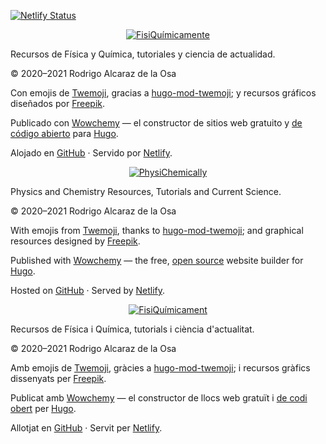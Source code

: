 [![Netlify Status](https://api.netlify.com/api/v1/badges/084c644c-1539-4d00-93bc-dc75f576de30/deploy-status)](https://app.netlify.com/sites/fisiquimicamente/deploys)

<p align="center"><a href="https://fisiquimicamente.com/" target="_blank" rel="noopener"><img src="https://fisiquimicamente.com/media/logo.png" alt="FisiQuímicamente"></a></p>

Recursos de Física y Química, tutoriales y ciencia de actualidad.

&copy; 2020&ndash;2021 Rodrigo Alcaraz de la Osa

Con emojis de <a href="https://twemoji.twitter.com" title="Twemoji">Twemoji</a>, gracias a <a href="https://github.com/jakejarvis/hugo-mod-twemoji" title="hugo-mod-twemoji">hugo-mod-twemoji</a>; y recursos gráficos diseñados por <a href="https://www.freepik.com" title="Freepik">Freepik</a>.

Publicado con <a href="https://wowchemy.com" target="_blank" rel="noopener">Wowchemy</a> —
    el constructor de sitios web gratuito y <a href="https://github.com/wowchemy/wowchemy-hugo-modules" target="_blank" rel="noopener">
    de código abierto</a> para <a href="https://gohugo.io" target="_blank" rel="noopener">Hugo</a>.

Alojado en <a href="https://github.com/rodrigoalcarazdelaosa/fisiquimicamente" target="_blank" rel="noopener">GitHub</a> · Servido por <a href="https://www.netlify.com" target="_blank" rel="noopener">Netlify</a>.

<p align="center"><a href="https://fisiquimicamente.com/en/" target="_blank" rel="noopener"><img src="https://fisiquimicamente.com/media/logo-en.png" alt="PhysiChemically"></a></p>

Physics and Chemistry Resources, Tutorials and Current Science.

&copy; 2020&ndash;2021 Rodrigo Alcaraz de la Osa

With emojis from <a href="https://twemoji.twitter.com" title="Twemoji">Twemoji</a>, thanks to <a href="https://github.com/jakejarvis/hugo-mod-twemoji" title="hugo-mod-twemoji">hugo-mod-twemoji</a>; and graphical resources designed by <a href="https://www.freepik.com" title="Freepik">Freepik</a>.

Published with <a href="https://wowchemy.com" target="_blank" rel="noopener">Wowchemy</a>  —
    the free, <a href="https://github.com/wowchemy/wowchemy-hugo-modules" target="_blank" rel="noopener">
    open source</a> website builder for <a href="https://gohugo.io" target="_blank" rel="noopener">Hugo</a>.

Hosted on <a href="https://github.com/rodrigoalcarazdelaosa/fisiquimicamente" target="_blank" rel="noopener">GitHub</a> · Served by <a href="https://www.netlify.com" target="_blank" rel="noopener">Netlify</a>.

<p align="center"><a href="https://fisiquimicamente.com/ca/" target="_blank" rel="noopener"><img src="https://fisiquimicamente.com/media/logo-ca.png" alt="FisiQuímicament"></a></p>

Recursos de Física i Química, tutorials i ciència d'actualitat.

&copy; 2020&ndash;2021 Rodrigo Alcaraz de la Osa

Amb emojis de <a href="https://twemoji.twitter.com" title="Twemoji">Twemoji</a>, gràcies a <a href="https://github.com/jakejarvis/hugo-mod-twemoji" title="hugo-mod-twemoji">hugo-mod-twemoji</a>; i recursos gràfics dissenyats per <a href="https://www.freepik.com" title="Freepik">Freepik</a>.

Publicat amb <a href="https://wowchemy.com" target="_blank" rel="noopener">Wowchemy</a> —
    el constructor de llocs web gratuït i <a href="https://github.com/wowchemy/wowchemy-hugo-modules" target="_blank" rel="noopener">
    de codi obert</a> per <a href="https://gohugo.io" target="_blank" rel="noopener">Hugo</a>.

Allotjat en <a href="https://github.com/rodrigoalcarazdelaosa/fisiquimicamente" target="_blank" rel="noopener">GitHub</a> · Servit per <a href="https://www.netlify.com" target="_blank" rel="noopener">Netlify</a>.